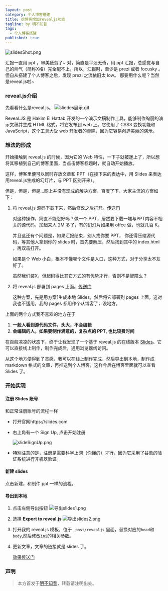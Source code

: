 ```yaml
---
layout: post
category: 个人博客搭建
title: 给博客增加revealjs功能
tagline: by 明不知昔
tags: 
  - 个人博客搭建
published: true
---
```


![slidesShot.png](https://i.loli.net/2019/11/27/ZpPTCfL4zdDoQ7F.png)

汇报一直用 ppt ，审美疲劳了~
对，简直是平淡无奇，用 ppt 汇报，总感觉与自己的帅气（简称X格）完全配不上，所以，汇报时，至少是 prezi 或者 focusky 。但自从搭建了个人博客之后，发现 prezi 之流依旧太 low。
那要用什么呢？当然是reveal.js啦~

<!--more-->

### reveal.js介绍

先看看什么是reveal.js。
![sliedes展示.gif](https://i.loli.net/2019/11/27/LcjN8yIY16xldrk.gif)

Reveal.JS 是 Hakim El Hattab 开发的一个演示文稿制作工具，能够制作绚丽的演示文稿并生成 HTML 格式，将它发布到 web 上。它使用了 CSS3 变换功能和 JavaScript，这个工具大受 web 开发者的青睐，因为它容易创造美丽的演示。   

### 想法的形成

开始接触到 reveal.js 的时候，因为它的 Web 特性，一下子就被迷上了，所以想将其移植到自己的博客里面，当点击博客标题时，就自动开始播放。

这样，博客里便可以同时存放文章和 PPT（在接下来的表达中，用 Slides 来表达用reveal.js生成的幻灯片，与 PPT 区别开来）。

但是，但是，但是...网上并没有现成的解决方案，百度了下，大家主流的方案如下：

1. 将 reveal.js 源码下载下来，然后修改之后打开。[传送门](https://blog.csdn.net/qq_37954086/article/details/80541224)

   对这种操作，简直不能忍好吗？做一个 PPT，居然要下载一堆与PPT内容不相关的源代码，加起来人 2M 多了，有的幻灯片如果用 offce 做，也就几百 K。

   并且这还有个问题是，如果汇报结束，别人找你要 PPT， 你还得压缩源代码，等其他人拿到你的 slides 时，首先要解压，然后找到其中的 index.html ，再双击打开。

   如果是个 Web 小白，根本不懂哪个文件是入口，这种方式，对于分享太不友好了。

   虽然我们装X，但起码得比其它方式的有优势才行，否则不是智障么？

2. 将 reveal.js 部署到 pages 上面。[传送门](https://www.jianshu.com/p/2b13af2044dd)

   这种方案，先是用方案1生成本地 Slides，然后将它部署到 pages 上面。这对我也不适用，我的 pages 都用作个从博客了，没地方。

上面的两个方式我不喜欢的地方在于

1. **一般人看到源代码文件，头大，不会编辑**
2. **会编辑的人，如果要制作满意的，复杂点的 PPT, 也比较费时间**

在百般凉凉的状态下，终于让我发现了一个基于 reveal.js 的在线版本 [Slides](https://slides.com)。它可以直接线上制作，制作完成后，通用浏览器线访问。

从这个地方便得到了灵感，我可以在线上制作完成，然后导出到本地，制作成 markdown 格式的文章，再推送到个人博客，这样今后在博客里面就可以查看 Slides 了。

### 开始实现

#### 注册 Slides 账号

和正常注册账号的流程一样

* 打开官网https://slides.com

* 右上角有一个 Sign Up, 点击开始注册

  ![slideSignUp.png](https://i.loli.net/2019/11/27/hwab6EJRtmpAnQu.png)

* 特别注意的是，注册是需要科学上网（你懂的）才行，因为它采用了谷歌的验证系统进行非机器验证。

#### 新建 slides

点击新建，和制件 ppt 一样的流程。

#### 导出到本地

1. 点击左侧导出按钮
![导出slides1.png](https://i.loli.net/2019/11/27/DXC8db6Gj2SpKxv.png)

2. 选择 **Export to reveal.js**
![导出slides2.png](https://i.loli.net/2019/11/27/HhKC1Svw8ITpgVZ.png)

3. 打开我的 reveal.js 模板，位于 `_post/revealjs` 里面，替换对应的`head`和`body`,然后修改`ini`的相关参数。

4. 更新文章，文章的链接就是 slides 了。

   [效果传送门](https://noctiflorous.gitee.io/2019/11/25/revealjsCooperation/#/)

### 声明

> 本方首发于[明不知昔](https://noctiflorous.gitee.io/)，转载请注明出处。

